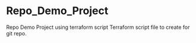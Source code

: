 # Repo_Demo_Project
Repo Demo Project using terraform script
Terraform script file to create for git repo.


